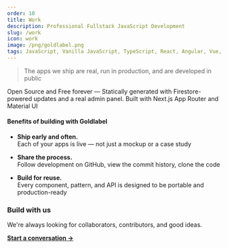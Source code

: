 ```yaml
---
order: 10
title: Work
description: Professional Fullstack JavaScript Development
slug: /work
icon: work
image: /png/goldlabel.png
tags: JavaScript, Vanilla JavaScript, TypeScript, React, Angular, Vue, etc, Material UI, Flash, Server Side JavaScript, Node, Gatsby, NextJS, Headless CMS
---
```


> The apps we ship are real, run in production, and are developed in public

Open Source and Free forever — Statically generated with Firestore-powered updates and a real admin panel. Built with Next.js App Router and Material UI

#### Benefits of building with Goldlabel

- **Ship early and often.**  
  Each of your apps is live — not just a mockup or a case study

- **Share the process.**  
  Follow development on GitHub, view the commit history, clone the code

- **Build for reuse.**  
  Every component, pattern, and API is designed to be portable and production-ready

### Build with us

We're always looking for collaborators, contributors, and good ideas.

**[Start a conversation →](mailto:hello@goldlabel.pro)**

